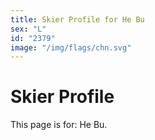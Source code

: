```yaml
---
title: Skier Profile for He Bu
sex: "L"
id: "2379"
image: "/img/flags/chn.svg" 
---
```


# Skier Profile

This page is for: He Bu.
    